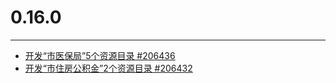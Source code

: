 # 0.16.0

---


* [开发“市医保局”5个资源目录  #206436](http://redmine.qixinyun.com/issues/206436)
* [开发“市住房公积金”2个资源目录 #206432](http://redmine.qixinyun.com/issues/206432)
